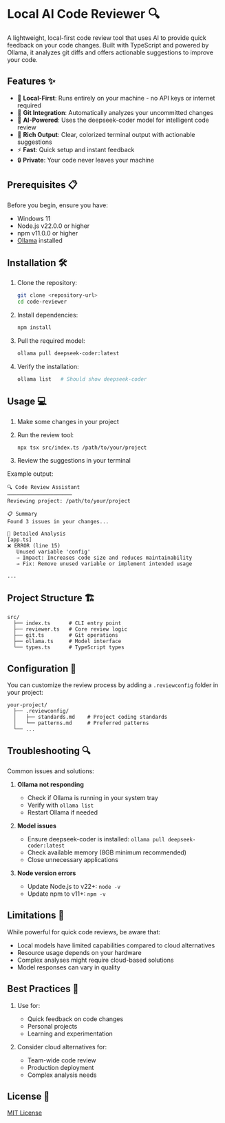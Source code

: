 # Local AI Code Reviewer 🔍

A lightweight, local-first code review tool that uses AI to provide quick feedback on your code changes. Built with TypeScript and powered by Ollama, it analyzes git diffs and offers actionable suggestions to improve your code.

## Features ✨

- 🚀 **Local-First**: Runs entirely on your machine - no API keys or internet required
- 📝 **Git Integration**: Automatically analyzes your uncommitted changes
- 🤖 **AI-Powered**: Uses the deepseek-coder model for intelligent code review
- 🎨 **Rich Output**: Clear, colorized terminal output with actionable suggestions
- ⚡ **Fast**: Quick setup and instant feedback
- 🔒 **Private**: Your code never leaves your machine

## Prerequisites 📋

Before you begin, ensure you have:

- Windows 11
- Node.js v22.0.0 or higher
- npm v11.0.0 or higher
- [Ollama](https://ollama.ai) installed

## Installation 🛠️

1. Clone the repository:
   ```bash
   git clone <repository-url>
   cd code-reviewer
   ```

2. Install dependencies:
   ```bash
   npm install
   ```

3. Pull the required model:
   ```bash
   ollama pull deepseek-coder:latest
   ```

4. Verify the installation:
   ```bash
   ollama list   # Should show deepseek-coder
   ```

## Usage 💻

1. Make some changes in your project

2. Run the review tool:
   ```bash
   npx tsx src/index.ts /path/to/your/project
   ```

3. Review the suggestions in your terminal

Example output:
```plaintext
🔍 Code Review Assistant
─────────────────────
Reviewing project: /path/to/your/project

📋 Summary
Found 3 issues in your changes...

🎯 Detailed Analysis
[app.ts]
❌ ERROR (line 15)
   Unused variable 'config'
   → Impact: Increases code size and reduces maintainability
   → Fix: Remove unused variable or implement intended usage

...
```

## Project Structure 🏗️

```plaintext
src/
  ├── index.ts      # CLI entry point
  ├── reviewer.ts   # Core review logic
  ├── git.ts        # Git operations
  ├── ollama.ts     # Model interface
  └── types.ts      # TypeScript types
```

## Configuration 🔧

You can customize the review process by adding a `.reviewconfig` folder in your project:

```plaintext
your-project/
  ├── .reviewconfig/
  │   ├── standards.md    # Project coding standards
  │   └── patterns.md     # Preferred patterns
  └── ...
```

## Troubleshooting 🔍

Common issues and solutions:

1. **Ollama not responding**
   - Check if Ollama is running in your system tray
   - Verify with `ollama list`
   - Restart Ollama if needed

2. **Model issues**
   - Ensure deepseek-coder is installed: `ollama pull deepseek-coder:latest`
   - Check available memory (8GB minimum recommended)
   - Close unnecessary applications

3. **Node version errors**
   - Update Node.js to v22+: `node -v`
   - Update npm to v11+: `npm -v`

## Limitations 🚧

While powerful for quick code reviews, be aware that:

- Local models have limited capabilities compared to cloud alternatives
- Resource usage depends on your hardware
- Complex analyses might require cloud-based solutions
- Model responses can vary in quality

## Best Practices 🌟

1. Use for:
   - Quick feedback on code changes
   - Personal projects
   - Learning and experimentation

2. Consider cloud alternatives for:
   - Team-wide code review
   - Production deployment
   - Complex analysis needs


## License 📄

[MIT License](LICENSE)
